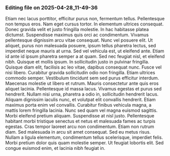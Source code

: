 

### Editing file on 2025-04-28_11-49-36

Etiam nec lacus porttitor, efficitur purus non, fermentum tellus. Pellentesque non tempus eros. Nam eget cursus tortor. In elementum ultrices consequat. Donec gravida velit et justo fringilla molestie. In hac habitasse platea dictumst. Suspendisse maximus quis orci ac condimentum. Vivamus pellentesque dignissim arcu vitae consequat. Nunc vel posuere elit. Ut aliquet, purus non malesuada posuere, ipsum tellus pharetra lectus, sed imperdiet neque mauris at urna. Sed vel vehicula est, ut eleifend ante. Etiam id ante id ipsum pharetra semper a at quam.
Sed nec feugiat nisl, et eleifend nibh. Quisque et mollis ipsum. In sollicitudin justo in pulvinar fringilla. Quisque diam elit, facilisis ac leo vitae, dapibus consequat nunc. Fusce vel nisi libero. Curabitur gravida sollicitudin odio non fringilla. Etiam ultrices commodo semper. Vestibulum tincidunt sem sed purus efficitur interdum. Maecenas molestie ut libero et rutrum.
Mauris consectetur ante quis eros aliquet lacinia. Pellentesque id massa lacus. Vivamus egestas et purus sed hendrerit. Nullam nisi urna, pharetra a odio in, sollicitudin hendrerit lacus. Aliquam dignissim iaculis nunc, et volutpat elit convallis hendrerit. Etiam maximus porta enim vel convallis. Curabitur finibus vehicula magna, a mattis lorem fringilla lacinia. Nunc sed quam vel magna euismod sagittis.
Morbi eleifend pretium aliquam. Suspendisse at nisl justo. Pellentesque habitant morbi tristique senectus et netus et malesuada fames ac turpis egestas. Cras tempor laoreet arcu non condimentum. Etiam non rutrum diam. Sed malesuada in arcu sit amet consequat. Sed eu metus risus. Nullam a ligula elementum, condimentum tellus scelerisque, imperdiet felis. Morbi pretium dolor quis quam molestie semper. Ut feugiat lobortis elit. Sed congue euismod enim, et lacinia nibh feugiat in.


